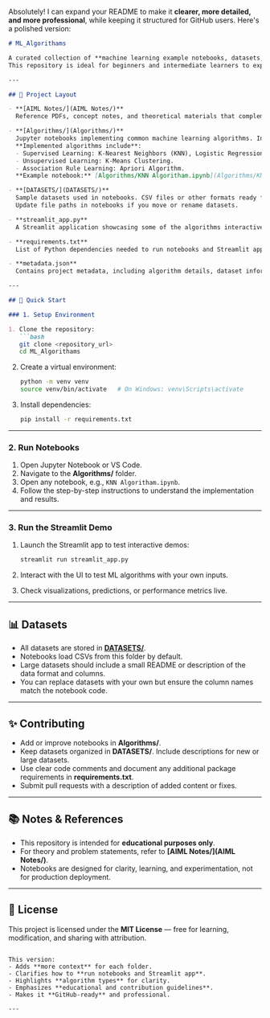 Absolutely! I can expand your README to make it **clearer, more detailed, and more professional**, while keeping it structured for GitHub users. Here's a polished version:

````markdown
# ML_Algorithams

A curated collection of **machine learning example notebooks, datasets, and notes** designed for learning, experimentation, and quick prototyping.  
This repository is ideal for beginners and intermediate learners to explore classical ML algorithms, practice with sample datasets, and see implementations in Python.

---

## 📂 Project Layout

- **[AIML Notes/](AIML Notes/)**  
  Reference PDFs, concept notes, and theoretical materials that complement the algorithms. Useful for understanding the logic and mathematics behind each model.

- **[Algorithms/](Algorithms/)**  
  Jupyter notebooks implementing common machine learning algorithms. Includes step-by-step explanations, code comments, and example datasets.  
  **Implemented algorithms include**:
  - Supervised Learning: K-Nearest Neighbors (KNN), Logistic Regression, Decision Trees, Random Forest, Linear Regression, Naive Bayes.  
  - Unsupervised Learning: K-Means Clustering.  
  - Association Rule Learning: Apriori Algorithm.  
  **Example notebook:** [Algorithms/KNN Algoritham.ipynb](Algorithms/KNN Algoritham.ipynb)

- **[DATASETS/](DATASETS/)**  
  Sample datasets used in notebooks. CSV files or other formats ready for experimentation.  
  Update file paths in notebooks if you move or rename datasets.

- **streamlit_app.py**  
  A Streamlit application showcasing some of the algorithms interactively. Users can input data and see predictions or visualizations in real time.

- **requirements.txt**  
  List of Python dependencies needed to run notebooks and Streamlit app. Includes packages like `pandas`, `numpy`, `scikit-learn`, `matplotlib`, and `streamlit`.

- **metadata.json**  
  Contains project metadata, including algorithm details, dataset information, and any notes for automation or logging.

---

## 🚀 Quick Start

### 1. Setup Environment

1. Clone the repository:
   ```bash
   git clone <repository_url>
   cd ML_Algorithams
````

2. Create a virtual environment:

   ```bash
   python -m venv venv
   source venv/bin/activate   # On Windows: venv\Scripts\activate
   ```
3. Install dependencies:

   ```bash
   pip install -r requirements.txt
   ```

---

### 2. Run Notebooks

1. Open Jupyter Notebook or VS Code.
2. Navigate to the **Algorithms/** folder.
3. Open any notebook, e.g., `KNN Algoritham.ipynb`.
4. Follow the step-by-step instructions to understand the implementation and results.

---

### 3. Run the Streamlit Demo

1. Launch the Streamlit app to test interactive demos:

   ```bash
   streamlit run streamlit_app.py
   ```
2. Interact with the UI to test ML algorithms with your own inputs.
3. Check visualizations, predictions, or performance metrics live.

---

## 📊 Datasets

* All datasets are stored in **[DATASETS/](DATASETS/)**.
* Notebooks load CSVs from this folder by default.
* Large datasets should include a small README or description of the data format and columns.
* You can replace datasets with your own but ensure the column names match the notebook code.

---

## ✨ Contributing

* Add or improve notebooks in **Algorithms/**.
* Keep datasets organized in **DATASETS/**. Include descriptions for new or large datasets.
* Use clear code comments and document any additional package requirements in **requirements.txt**.
* Submit pull requests with a description of added content or fixes.

---

## 📚 Notes & References

* This repository is intended for **educational purposes only**.
* For theory and problem statements, refer to **\[AIML Notes/]\(AIML Notes/)**.
* Notebooks are designed for clarity, learning, and experimentation, not for production deployment.

---

## 📝 License

This project is licensed under the **MIT License** — free for learning, modification, and sharing with attribution.

```

This version:  
- Adds **more context** for each folder.  
- Clarifies how to **run notebooks and Streamlit app**.  
- Highlights **algorithm types** for clarity.  
- Emphasizes **educational and contribution guidelines**.  
- Makes it **GitHub-ready** and professional.  

---
